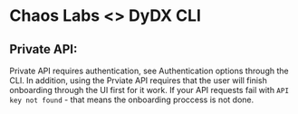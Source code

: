 # Chaos Labs <> DyDX CLI

## Private API:

Private API requires authentication, see Authentication options through the CLI.
In addition, using the Prviate API requires that the user will finish onboarding through the UI first for it work.
If your API requests fail with `API key not found` - that means the onboarding proccess is not done.
